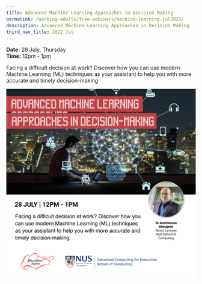 ```yaml
---
title: Advanced Machine Learning Approaches in Decision Making
permalink: /working-adults/free-webinars/machine-learning-jul2022/
description: Advanced Machine Learning Approaches in Decision Making
third_nav_title: 2022 Jul
---
```

**Date:** 28 July, Thursday
<br> **Time:** 12pm - 1pm

Facing a difficult decision at work? Discover how you can use modern Machine Learning (ML) techniques as your assistant to help you with more accurate and timely decision-making.

![free webinars for machine learning approaches for working adults](/images/jul%202022/28%20jul_wa.jpeg)